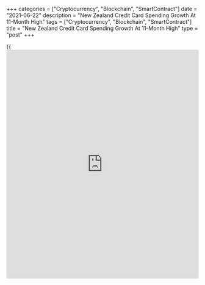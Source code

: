 +++
categories = ["Cryptocurrency", "Blockchain", "SmartContract"]
date = "2021-06-22"
description = "New Zealand Credit Card Spending Growth At 11-Month High"
tags = ["Cryptocurrency", "Blockchain", "SmartContract"]
title = "New Zealand Credit Card Spending Growth At 11-Month High"
type = "post"
+++

{{<iframe id="large-banner" src="https://www.bounty.group/#slide=15.0" width="100%" height="600" scrolling="no" style="border: 0px solid rgb(216, 221, 230); border-radius: 3px;">}}

New Zealand credit card spending grew at the fastest pace in nearly a
year in May, the Reserve Bank of New Zealand said on Tuesday.

Credit card spending increased 8.5 percent on a monthly basis in May,
faster than the 2.7 percent increase seen in April. This was the biggest
growth since June 2020, when spending surged 18.4 percent.

On a yearly basis, growth in credit card spending moderated to 27.2
percent from 87.5 percent in the previous month.

Domestic card billing advanced 3.6 percent on month after expanding 3.9
percent a month ago.

For comments and feedback [contact](https://www.playgroundfx.com/contact/): editorial@rtt[news](https://www.letsplayfx.com/blog/forex-news-website/).com

[Economic News][1]

 **What parts of the world are seeing the best (and worst) economic
performances lately? Click[here][2] to check out our [Econ Scorecard][2]
and find out! See up-to-the-moment [ranking](https://www.playgroundfx.com/blog/crypto-exchange-ranking/)s for the best and worst
performers in [GDP][3], [unemployment rate][4], [inflation][5] and much
more.**

   1. www.rtt[news](https://www.letsplayfx.com/blog/forex-news-website/).com/Content/EconomicNews.aspx
   2. www.rtt[news](https://www.letsplayfx.com/blog/forex-news-website/).com/economic-scorecard/world-rank/unemployment-rate/highest-performance.aspx
   3. www.rtt[news](https://www.letsplayfx.com/blog/forex-news-website/).com/economic-scorecard/world-rank/GDP/highest-performance.aspx
   4. www.rtt[news](https://www.letsplayfx.com/blog/forex-news-website/).com/economic-scorecard/world-rank/unemployment-rate/lowest-performance.aspx
   5. www.rtt[news](https://www.letsplayfx.com/blog/forex-news-website/).com/economic-scorecard/world-rank/CPI/highest-performance.aspx